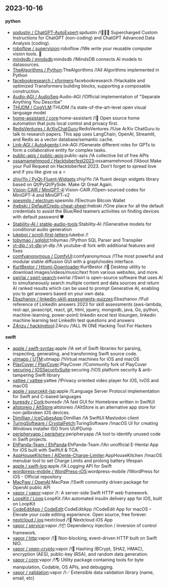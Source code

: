 ## 2023-10-16

#### python
* [spdustin / ChatGPT-AutoExpert](https://github.com/spdustin/ChatGPT-AutoExpert):spdustin /!🚀🧠💬 Supercharged Custom Instructions for ChatGPT (non-coding) and ChatGPT Advanced Data Analysis (coding).
* [roboflow / supervision](https://github.com/roboflow/supervision):roboflow /!We write your reusable computer vision tools. 💜
* [mindsdb / mindsdb](https://github.com/mindsdb/mindsdb):mindsdb /!MindsDB connects AI models to datasources.
* [TheAlgorithms / Python](https://github.com/TheAlgorithms/Python):TheAlgorithms /!All Algorithms implemented in Python
* [facebookresearch / xformers](https://github.com/facebookresearch/xformers):facebookresearch /!Hackable and optimized Transformers building blocks, supporting a composable construction.
* [Audio-AGI / AudioSep](https://github.com/Audio-AGI/AudioSep):Audio-AGI /!Official implementation of "Separate Anything You Describe"
* [THUDM / CogVLM](https://github.com/THUDM/CogVLM):THUDM /!a state-of-the-art-level open visual language model
* [home-assistant / core](https://github.com/home-assistant/core):home-assistant /!🏡 Open source home automation that puts local control and privacy first.
* [RedisVentures / ArXivChatGuru](https://github.com/RedisVentures/ArXivChatGuru):RedisVentures /!Use ArXiv ChatGuru to talk to research papers. This app uses LangChain, OpenAI, Streamlit, and Redis as a vector database/semantic cache.
* [Link-AGI / AutoAgents](https://github.com/Link-AGI/AutoAgents):Link-AGI /!Generate different roles for GPTs to form a collaborative entity for complex tasks.
* [public-apis / public-apis](https://github.com/public-apis/public-apis):public-apis /!A collective list of free APIs
* [ossamamehmood / Hacktoberfest2023](https://github.com/ossamamehmood/Hacktoberfest2023):ossamamehmood /!About Make your Pull Request on Hacktoberfest 2023. Don't forget to spread love and if you like give us a ⭐️
* [zhiyiYo / PyQt-Fluent-Widgets](https://github.com/zhiyiYo/PyQt-Fluent-Widgets):zhiyiYo /!A fluent design widgets library based on Qt/PyQt/PySide. Make Qt Great Again.
* [Vision-CAIR / MiniGPT-4](https://github.com/Vision-CAIR/MiniGPT-4):Vision-CAIR /!Open-sourced codes for MiniGPT-4 and MiniGPT-v2
* [spesmilo / electrum](https://github.com/spesmilo/electrum):spesmilo /!Electrum Bitcoin Wallet
* [ihebski / DefaultCreds-cheat-sheet](https://github.com/ihebski/DefaultCreds-cheat-sheet):ihebski /!One place for all the default credentials to assist the Blue/Red teamers activities on finding devices with default password 🛡️
* [Stability-AI / stable-audio-tools](https://github.com/Stability-AI/stable-audio-tools):Stability-AI /!Generative models for conditional audio generation
* [lukeboi / scroll-first-letters](https://github.com/lukeboi/scroll-first-letters):lukeboi /!
* [tobymao / sqlglot](https://github.com/tobymao/sqlglot):tobymao /!Python SQL Parser and Transpiler
* [yt-dlp / yt-dlp](https://github.com/yt-dlp/yt-dlp):yt-dlp /!A youtube-dl fork with additional features and fixes
* [comfyanonymous / ComfyUI](https://github.com/comfyanonymous/ComfyUI):comfyanonymous /!The most powerful and modular stable diffusion GUI with a graph/nodes interface.
* [KurtBestor / Hitomi-Downloader](https://github.com/KurtBestor/Hitomi-Downloader):KurtBestor /!🍰 Desktop utility to download images/videos/music/text from various websites, and more.
* [swirlai / swirl-search](https://github.com/swirlai/swirl-search):swirlai /!Swirl is open-source software that uses AI to simultaneously search multiple content and data sources and return AI ranked results which can be used to prompt Generative AI, enabling you to get answers based on your own data.
* [Ebazhanov / linkedin-skill-assessments-quizzes](https://github.com/Ebazhanov/linkedin-skill-assessments-quizzes):Ebazhanov /!Full reference of LinkedIn answers 2023 for skill assessments (aws-lambda, rest-api, javascript, react, git, html, jquery, mongodb, java, Go, python, machine-learning, power-point) linkedin excel test lösungen, linkedin machine learning test LinkedIn test questions and answers
* [Z4nzu / hackingtool](https://github.com/Z4nzu/hackingtool):Z4nzu /!ALL IN ONE Hacking Tool For Hackers

#### swift
* [apple / swift-syntax](https://github.com/apple/swift-syntax):apple /!A set of Swift libraries for parsing, inspecting, generating, and transforming Swift source code.
* [utmapp / UTM](https://github.com/utmapp/UTM):utmapp /!Virtual machines for iOS and macOS
* [PlayCover / PlayCover](https://github.com/PlayCover/PlayCover):PlayCover /!Community fork of PlayCover
* [securing / IOSSecuritySuite](https://github.com/securing/IOSSecuritySuite):securing /!iOS platform security & anti-tampering Swift library
* [yattee / yattee](https://github.com/yattee/yattee):yattee /!Privacy oriented video player for iOS, tvOS and macOS
* [apple / sourcekit-lsp](https://github.com/apple/sourcekit-lsp):apple /!Language Server Protocol implementation for Swift and C-based languages
* [buresdv / Cork](https://github.com/buresdv/Cork):buresdv /!A fast GUI for Homebrew written in SwiftUI
* [altstoreio / AltStore](https://github.com/altstoreio/AltStore):altstoreio /!AltStore is an alternative app store for non-jailbroken iOS devices.
* [Dimillian / IceCubesApp](https://github.com/Dimillian/IceCubesApp):Dimillian /!A SwiftUI Mastodon client
* [TuringSoftware / CrystalFetch](https://github.com/TuringSoftware/CrystalFetch):TuringSoftware /!macOS UI for creating Windows installer ISO from UUPDump
* [peripheryapp / periphery](https://github.com/peripheryapp/periphery):peripheryapp /!A tool to identify unused code in Swift projects.
* [EhPanda-Team / EhPanda](https://github.com/EhPanda-Team/EhPanda):EhPanda-Team /!An unofficial E-Hentai App for iOS built with SwiftUI & TCA.
* [AppHouseKitchen / AlDente-Charge-Limiter](https://github.com/AppHouseKitchen/AlDente-Charge-Limiter):AppHouseKitchen /!macOS menubar tool to set Charge Limits and prolong battery lifespan
* [apple / swift-log](https://github.com/apple/swift-log):apple /!A Logging API for Swift
* [wordpress-mobile / WordPress-iOS](https://github.com/wordpress-mobile/WordPress-iOS):wordpress-mobile /!WordPress for iOS - Official repository
* [MacPaw / OpenAI](https://github.com/MacPaw/OpenAI):MacPaw /!Swift community driven package for OpenAI public API
* [vapor / vapor](https://github.com/vapor/vapor):vapor /!💧 A server-side Swift HTTP web framework.
* [LoopKit / Loop](https://github.com/LoopKit/Loop):LoopKit /!An automated insulin delivery app for iOS, built on LoopKit
* [CodeEditApp / CodeEdit](https://github.com/CodeEditApp/CodeEdit):CodeEditApp /!CodeEdit App for macOS – Elevate your code editing experience. Open source, free forever.
* [nextcloud / ios](https://github.com/nextcloud/ios):nextcloud /!📱 Nextcloud iOS App
* [vapor / service](https://github.com/vapor/service):vapor /!📦 Dependency injection / inversion of control framework.
* [vapor / http](https://github.com/vapor/http):vapor /!🚀 Non-blocking, event-driven HTTP built on Swift NIO.
* [vapor / open-crypto](https://github.com/vapor/open-crypto):vapor /!🔑 Hashing (BCrypt, SHA2, HMAC), encryption (AES), public-key (RSA), and random data generation.
* [vapor / core](https://github.com/vapor/core):vapor /!🌎 Utility package containing tools for byte manipulation, Codable, OS APIs, and debugging.
* [vapor / validation](https://github.com/vapor/validation):vapor /!✅ Extensible data validation library (name, email, etc)
